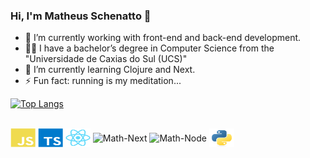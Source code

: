 ### Hi, I'm Matheus Schenatto 👋

<!--
**math-schenatto/math-schenatto** is a ✨ _special_ ✨ repository because its `README.md` (this file) appears on your GitHub profile.

[![Anurag's GitHub stats](https://github-readme-stats.vercel.app/api?username=math-schenatto)](https://github.com/math-schenatto/github-readme-stats)
Here are some ideas to get you started:

- 🔭 I’m currently working on ...
- 🌱 I’m currently learning ...
- 👯 I’m looking to collaborate on ...
- 🤔 I’m looking for help with ...
- 💬 Ask me about ...
- 📫 How to reach me: ...
- 😄 Pronouns: ...
- ⚡ Fun fact: ...
-->

- 🔭 I’m currently working with front-end and back-end development.
- 👨‍🎓 I have a bachelor’s degree in Computer Science from the "Universidade de Caxias do Sul (UCS)"
- 🌱 I’m currently learning Clojure and Next.
- ⚡ Fun fact: running is my meditation...


[![Top Langs](https://github-readme-stats.vercel.app/api/top-langs/?username=math-schenatto&layout=compact&show_icons=true&theme=tokyonight)](https://github.com/math-schenatto/github-readme-stats)

<div style="display: inline_block"><br>
  <img align="center" alt="Math-Js" height="30" width="40" src="https://raw.githubusercontent.com/devicons/devicon/master/icons/javascript/javascript-plain.svg">
  <img align="center" alt="Math-Ts" height="30" width="40" src="https://raw.githubusercontent.com/devicons/devicon/master/icons/typescript/typescript-plain.svg">
  <img align="center" alt="Math-React" height="30" width="40" src="https://raw.githubusercontent.com/devicons/devicon/master/icons/react/react-original.svg">
  <img align="center" alt="Math-Next" height="30" width="40" background="#fff" src="https://cdn.jsdelivr.net/gh/devicons/devicon/icons/nextjs/nextjs-original.svg">
  <img align="center" alt="Math-Node" height="30" width="40" src="https://cdn.jsdelivr.net/gh/devicons/devicon/icons/nodejs/nodejs-original.svg">
  <img align="center" alt="Math-Python" height="30" width="40" src="https://raw.githubusercontent.com/devicons/devicon/master/icons/python/python-original.svg">
</div>
